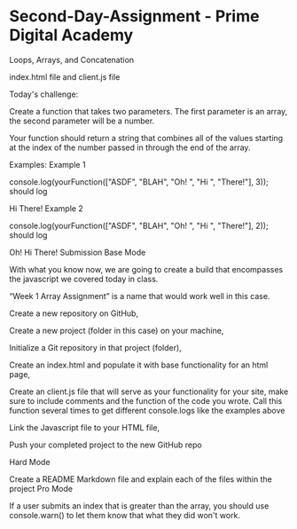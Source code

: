 # Second-Day-Assignment - Prime Digital Academy

Loops, Arrays, and Concatenation

index.html file and client.js file

Today's challenge:

Create a function that takes two parameters. The first parameter is an array, the second parameter will be a number.

Your function should return a string that combines all of the values starting at the index of the number passed in through the end of the array.

Examples:
Example 1

console.log(yourFunction(["ASDF", "BLAH", "Oh! ", "Hi ", "There!"], 3));
should log

Hi There!
Example 2

console.log(yourFunction(["ASDF", "BLAH", "Oh! ", "Hi ", "There!"], 2));
should log

Oh! Hi There!
Submission
Base Mode

With what you know now, we are going to create a build that encompasses the javascript we covered today in class.

“Week 1 Array Assignment” is a name that would work well in this case.

Create a new repository on GitHub,

Create a new project (folder in this case) on your machine,

Initialize a Git repository in that project (folder),

Create an index.html and populate it with base functionality for an html page,

Create an client.js file that will serve as your functionality for your site, make sure to include comments and the function of the code you wrote. Call this function several times to get different console.logs like the examples above

Link the Javascript file to your HTML file,

Push your completed project to the new GitHub repo

Hard Mode

Create a README Markdown file and explain each of the files within the project
Pro Mode

If a user submits an index that is greater than the array, you should use console.warn() to let them know that what they did won't work.
